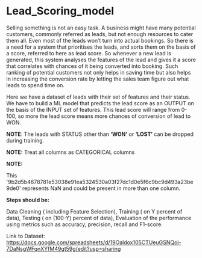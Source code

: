# Lead_Scoring_model

Selling something is not an easy task. A business might have many potential customers, commonly referred as leads, but not enough resources to cater them all. Even most of the leads won’t turn into actual bookings. So there is a need for a system that prioritises the leads, and sorts them on the basis of a score, referred to here as lead score. So whenever a new lead is generated, this system analyses the features of the lead and gives it a score that correlates with chances of it being converted into booking. Such ranking of potential customers not only helps in saving time but also helps in increasing the conversion rate by letting the sales team figure out what leads to spend time on.

Here we have a dataset of leads with their set of features and their status. We have to build a ML model that predicts the lead score as an OUTPUT on the basis of the INPUT set of features. This lead score will range from 0-100, so more the lead score means more chances of conversion of lead to WON.

**NOTE**: The leads with STATUS other than **‘WON’** or **‘LOST’** can be dropped during training.

**NOTE:** Treat all columns as CATEGORICAL columns

**NOTE:**

This '9b2d5b4678781e53038e91ea5324530a03f27dc1d0e5f6c9bc9d493a23be9de0' represents NaN and could be present in more than one column.

**Steps should be:**

Data Cleaning ( including Feature Selection),
Training ( on Y percent of data),
Testing ( on (100-Y) percent of data),
Evaluation of the performance using metrics such as accuracy, precision, recall and F1-score.

Link to Dataset: https://docs.google.com/spreadsheets/d/19Oaldox105CTUeuGSNQoj-7DaNsgWFqnXYfM49gt59g/edit?usp=sharing
